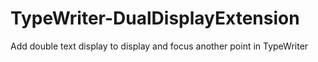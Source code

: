 # TypeWriter-DualDisplayExtension
Add double text display to display and focus another point in TypeWriter
